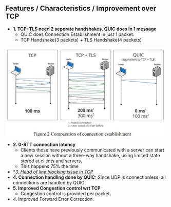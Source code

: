 ## Features / Characteristics / Improvement over TCP
- **1. TCP+[TLS](https://sites.google.com/site/amitinterviewpreparation/networking/layer5/ssl) need 2 seperate handshakes. QUIC does in 1 message**
  - QUIC does Connection Establishment in just 1 packet.
  - TCP Handshake(3 packets) + TLS Handshake(4 packets)

<img src=QUIC_over_TCP-3-way-handshake.JPG width=500 />

- **2. 0-RTT connection latency**
  - Clients those have previously communicated with a server can start a new session without a three-way handshake, using limited state stored at clients and servers.
  - This happens 75% the time
- **[3. Head of line blocking issue in TCP](../../TCP/Advantages_Disadv_of_TCP)*
- **4. Connection handling done by QUIC:** Since UDP is connectionless, all connections are handled by QUIC.
- **5. Improved Congestion control wrt TCP**
  - Congestion control is provided per packet.
- *4.* Improved Forward Error Correction.

